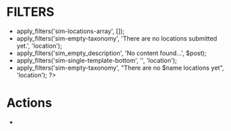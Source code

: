 # FILTERS
- apply_filters('sim-locations-array', []);
- apply_filters('sim-empty-taxonomy', 'There are no locations submitted yet.', 'location'); 
- apply_filters('sim_empty_description', 'No content found...', $post);
- apply_filters('sim-single-template-bottom', '', 'location');
- apply_filters('sim-empty-taxonomy', "There are no $name locations yet", 'location'); ?>

# Actions
- 